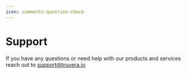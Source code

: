 ```yaml
---
icon: comments-question-check
---
```


# Support

If you have any questions or need help with our products and services reach out to support@truvera.io
